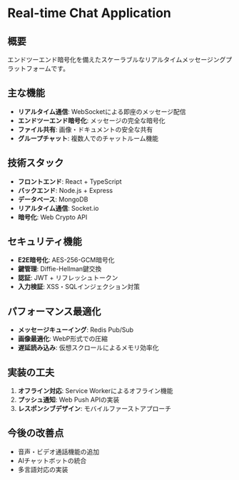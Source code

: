 # Real-time Chat Application

## 概要
エンドツーエンド暗号化を備えたスケーラブルなリアルタイムメッセージングプラットフォームです。

## 主な機能
- **リアルタイム通信**: WebSocketによる即座のメッセージ配信
- **エンドツーエンド暗号化**: メッセージの完全な暗号化
- **ファイル共有**: 画像・ドキュメントの安全な共有
- **グループチャット**: 複数人でのチャットルーム機能

## 技術スタック
- **フロントエンド**: React + TypeScript
- **バックエンド**: Node.js + Express
- **データベース**: MongoDB
- **リアルタイム通信**: Socket.io
- **暗号化**: Web Crypto API

## セキュリティ機能
- **E2E暗号化**: AES-256-GCM暗号化
- **鍵管理**: Diffie-Hellman鍵交換
- **認証**: JWT + リフレッシュトークン
- **入力検証**: XSS・SQLインジェクション対策

## パフォーマンス最適化
- **メッセージキューイング**: Redis Pub/Sub
- **画像最適化**: WebP形式での圧縮
- **遅延読み込み**: 仮想スクロールによるメモリ効率化

## 実装の工夫
1. **オフライン対応**: Service Workerによるオフライン機能
2. **プッシュ通知**: Web Push APIの実装
3. **レスポンシブデザイン**: モバイルファーストアプローチ

## 今後の改善点
- 音声・ビデオ通話機能の追加
- AIチャットボットの統合
- 多言語対応の実装
